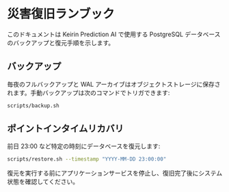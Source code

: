 # 災害復旧ランブック

このドキュメントは Keirin Prediction AI で使用する PostgreSQL データベースのバックアップと復元手順を示します。

## バックアップ

毎夜のフルバックアップと WAL アーカイブはオブジェクトストレージに保存されます。手動バックアップは次のコマンドでトリガできます:

```bash
scripts/backup.sh
```

## ポイントインタイムリカバリ

前日 23:00 など特定の時刻にデータベースを復元します:

```bash
scripts/restore.sh --timestamp "YYYY-MM-DD 23:00:00"
```

復元を実行する前にアプリケーションサービスを停止し、復旧完了後にシステム状態を確認してください。

